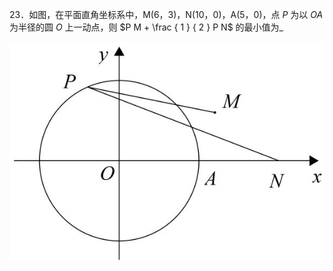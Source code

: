 23．如图，在平面直角坐标系中，M(6，3)，N(10，0)，A(5，0)，点 $P$ 为以 $O A$ 为半径的圆 $O$ 上一动点，则 $P M + \frac { 1 } { 2 } P N$ 的最小值为_

![](<../../qs_image_DB/专题2-5_最值模型之阿氏圆与胡不归（解析版）/1da5c1e4222105d5943ee3b60c28516f51810a4bcf538267b10fa02dca15307e.jpg>)
